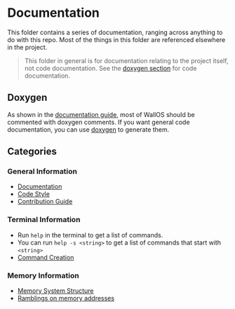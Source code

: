 # Documentation
This folder contains a series of documentation, ranging across anything to do with this repo.
Most of the things in this folder are referenced elsewhere in the project.
> This folder in general is for documentation relating to the project itself, not code documentation. 
> See the [doxygen section](#doxygen) for code documentation.


## Doxygen
As shown in the [documentation guide](General/documentation.md), most of WallOS should be commented with doxygen comments.
If you want general code documentation, you can use [doxygen](https://www.doxygen.nl/index.html) to generate them.

## Categories

### General Information
- [Documentation](General/documentation.md)
- [Code Style](General/code-style.md)
- [Contribution Guide](General/contributing.md)

### Terminal Information
- Run `help` in the terminal to get a list of commands.
- You can run `help -s <string>` to get a list of commands that start with `<string>`
- [Command Creation](Terminal/command_creation.md)

### Memory Information
- [Memory System Structure](Memory/memory_structure.md)
- [Ramblings on memory addresses](../src/kernel/klibc/memory/virtual_mem.cpp)